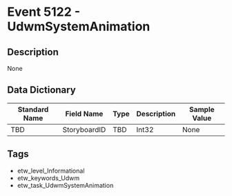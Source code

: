 # Event 5122 - UdwmSystemAnimation

## Description
None

## Data Dictionary
|Standard Name|Field Name|Type|Description|Sample Value|
|---|---|---|---|---|
|TBD|StoryboardID|TBD|Int32|None|None|

## Tags
* etw_level_Informational
* etw_keywords_Udwm
* etw_task_UdwmSystemAnimation